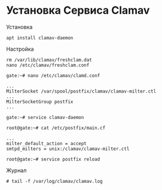 # Установка Сервиса Clamav

Установка

```
apt install clamav-daemon
```

Настройка
```
rm /var/lib/clamav/freshclam.dat
nano /etc/clamav/freshclam.conf
```
```
gate:~# nano /etc/clamav/clamd.conf
```
```
...
MilterSocket /var/spool/postfix/clamav/clamav-milter.ctl
...
MilterSocketGroup postfix
...
```
```
gate:~# service clamav-daemon
```
```
root@gate:~# cat /etc/postfix/main.cf
```
```
...
milter_default_action = accept
smtpd_milters = unix:/clamav/clamav-milter.ctl
```
```
root@gate:~# service postfix reload
```


Журнал
```
# tail -f /var/log/clamav/clamav.log
```
